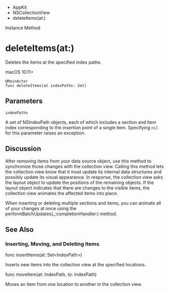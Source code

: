 

- AppKit
- NSCollectionView
-  deleteItems(at:) 

Instance Method

# deleteItems(at:)

Deletes the items at the specified index paths.

macOS 10.11+

``` source
@MainActor
func deleteItems(at indexPaths: Set)
```

## Parameters 

`indexPaths`  

A set of NSIndexPath objects, each of which includes a section and item index corresponding to the insertion point of a single item. Specifying `nil` for this parameter raises an exception.

## Discussion

After removing items from your data source object, use this method to synchronize those changes with the collection view. Calling this method lets the collection view know that it must update its internal data structures and possibly update its visual appearance. In response, the collection view asks the layout object to update the positions of the remaining objects. If the layout object indicates that there are changes to the visible items, the collection view animates the affected items into place.

When inserting or deleting multiple sections and items, you can animate all of your changes at once using the performBatchUpdates(_:completionHandler:) method.

## See Also

### Inserting, Moving, and Deleting Items

func insertItems(at: Set&lt;IndexPath>)

Inserts new items into the collection view at the specified locations.

func moveItem(at: IndexPath, to: IndexPath)

Moves an item from one location to another in the collection view.

